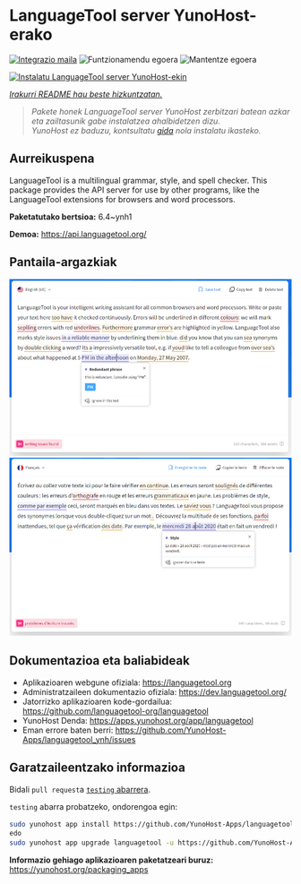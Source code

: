 <!--
Ohart ongi: README hau automatikoki sortu da <https://github.com/YunoHost/apps/tree/master/tools/readme_generator>ri esker
EZ editatu eskuz.
-->

# LanguageTool server YunoHost-erako

[![Integrazio maila](https://dash.yunohost.org/integration/languagetool.svg)](https://dash.yunohost.org/appci/app/languagetool) ![Funtzionamendu egoera](https://ci-apps.yunohost.org/ci/badges/languagetool.status.svg) ![Mantentze egoera](https://ci-apps.yunohost.org/ci/badges/languagetool.maintain.svg)

[![Instalatu LanguageTool server YunoHost-ekin](https://install-app.yunohost.org/install-with-yunohost.svg)](https://install-app.yunohost.org/?app=languagetool)

*[Irakurri README hau beste hizkuntzatan.](./ALL_README.md)*

> *Pakete honek LanguageTool server YunoHost zerbitzari batean azkar eta zailtasunik gabe instalatzea ahalbidetzen dizu.*  
> *YunoHost ez baduzu, kontsultatu [gida](https://yunohost.org/install) nola instalatu ikasteko.*

## Aurreikuspena

LanguageTool is a multilingual grammar, style, and spell checker. This package provides the API server for use by other programs, like the LanguageTool extensions for browsers and word processors.


**Paketatutako bertsioa:** 6.4~ynh1

**Demoa:** <https://api.languagetool.org/>

## Pantaila-argazkiak

![LanguageTool server(r)en pantaila-argazkia](./doc/screenshots/screenshot.png)
![LanguageTool server(r)en pantaila-argazkia](./doc/screenshots/screenshot_fr.png)

## Dokumentazioa eta baliabideak

- Aplikazioaren webgune ofiziala: <https://languagetool.org>
- Administratzaileen dokumentazio ofiziala: <https://dev.languagetool.org/>
- Jatorrizko aplikazioaren kode-gordailua: <https://github.com/languagetool-org/languagetool>
- YunoHost Denda: <https://apps.yunohost.org/app/languagetool>
- Eman errore baten berri: <https://github.com/YunoHost-Apps/languagetool_ynh/issues>

## Garatzaileentzako informazioa

Bidali `pull request`a [`testing` abarrera](https://github.com/YunoHost-Apps/languagetool_ynh/tree/testing).

`testing` abarra probatzeko, ondorengoa egin:

```bash
sudo yunohost app install https://github.com/YunoHost-Apps/languagetool_ynh/tree/testing --debug
edo
sudo yunohost app upgrade languagetool -u https://github.com/YunoHost-Apps/languagetool_ynh/tree/testing --debug
```

**Informazio gehiago aplikazioaren paketatzeari buruz:** <https://yunohost.org/packaging_apps>

